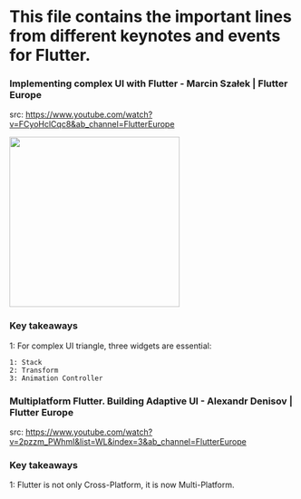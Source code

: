 # This file contains the important lines from different keynotes and events for Flutter.

### Implementing complex UI with Flutter - Marcin Szałek | Flutter Europe
src: https://www.youtube.com/watch?v=FCyoHclCqc8&ab_channel=FlutterEurope


<img height="300" src="https://user-images.githubusercontent.com/60597290/154968091-7137ced7-1149-4e51-be6a-56e0b0b5bb45.png">

### Key takeaways
1: For complex UI triangle, three widgets are essential:
```
1: Stack
2: Transform
3: Animation Controller
```


### Multiplatform Flutter. Building Adaptive UI - Alexandr Denisov | Flutter Europe
src: https://www.youtube.com/watch?v=2pzzm_PWhmI&list=WL&index=3&ab_channel=FlutterEurope

### Key takeaways
1: Flutter is not only Cross-Platform, it is now Multi-Platform.
